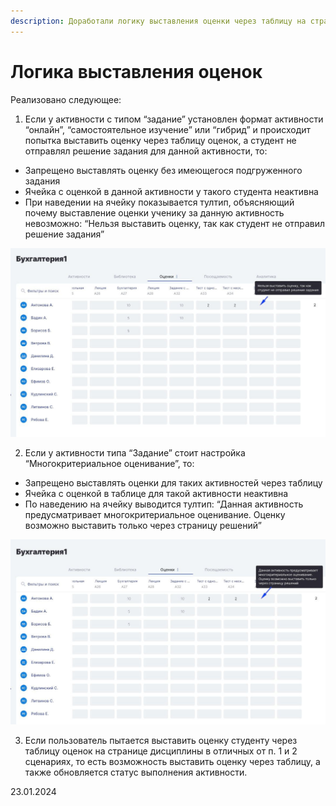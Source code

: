 ```yaml
---
description: Доработали логику выставления оценки через таблицу на странице дисциплины
---
```


# Логика выставления оценок

Реализовано следующее:

1. Если у активности с типом “задание” установлен формат активности “онлайн”, “самостоятельное изучение” или “гибрид” и происходит попытка выставить оценку через таблицу оценок, а студент не отправлял решение задания для данной активности, то:

* Запрещено выставлять оценку без имеющегося подгруженного задания
* Ячейка с оценкой в данной активности у такого студента неактивна
* При наведении на ячейку показывается тултип, объясняющий почему выставление оценки ученику за данную активность невозможно: “Нельзя выставить оценку, так как студент не отправил решение задания”

![](<../../.gitbook/assets/photo_2024-01-23 11.00.38.jpeg>)

2. Если у активности типа “Задание” стоит настройка “Многокритериальное оценивание”, то:

* Запрещено выставлять оценки для таких активностей через таблицу
* Ячейка с оценкой в таблице для такой активности неактивна
* По наведению на ячейку выводится тултип: “Данная активность предусматривает многокритериальное оценивание. Оценку возможно выставить только через страницу решений”

![](<../../.gitbook/assets/photo_2024-01-23 11.01.36.jpeg>)

3. Если пользователь пытается выставить оценку студенту через таблицу оценок на странице дисциплины в отличных от п. 1 и 2 сценариях, то есть возможность выставить оценку через таблицу, а также обновляется статус выполнения активности.

23.01.2024
